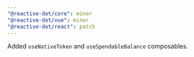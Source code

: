 ```yaml
---
"@reactive-dot/core": minor
"@reactive-dot/vue": minor
"@reactive-dot/react": patch
---
```


Added `useNativeToken` and `useSpendableBalance` composables.
